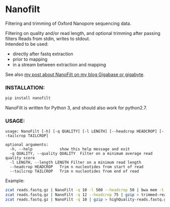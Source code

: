 # Nanofilt
Filtering and trimming of Oxford Nanopore sequencing data.

Filtering on quality and/or read length, and optional trimming after passing filters
Reads from stdin, writes to stdout.  
Intended to be used:
- directly after fastq extraction
- prior to mapping
- in a stream between extraction and mapping

See also [my post about NanoFilt on my blog Gigabase or gigabyte](https://gigabaseorgigabyte.wordpress.com/2017/06/05/trimming-and-filtering-oxford-nanopore-sequencing-reads/).  

### INSTALLATION:

```bash
pip install nanofilt
```

NanoFilt is written for Python 3, and should also work for python2.7.

### USAGE:
```
usage: NanoFilt [-h] [-q QUALITY] [-l LENGTH] [--headcrop HEADCROP] [--tailcrop TAILCROP]

optional arguments:  
  -h, --help            show this help message and exit  
  -q QUALITY, --quality QUALITY  Filter on a minimum average read quality score  
  -l LENGTH, --length LENGTH Filter on a minimum read length  
  --headcrop HEADCROP   Trim n nucleotides from start of read  
  --tailcrop TAILCROP   Trim n nucleotides from end of read
```

Example:
```bash
zcat reads.fastq.gz | NanoFilt -q 10 -l 500 --headcrop 50 | bwa mem -t 48 -x ont2d genome.fa - | samtools sort -O BAM -@24 -o alignment.bam -
zcat reads.fastq.gz | NanoFilt -q 12 --headcrop 75 | gzip > trimmed-reads.fastq.gz
zcat reads.fastq.gz | NanoFilt -q 10 | gzip > highQuality-reads.fastq.gz
```
